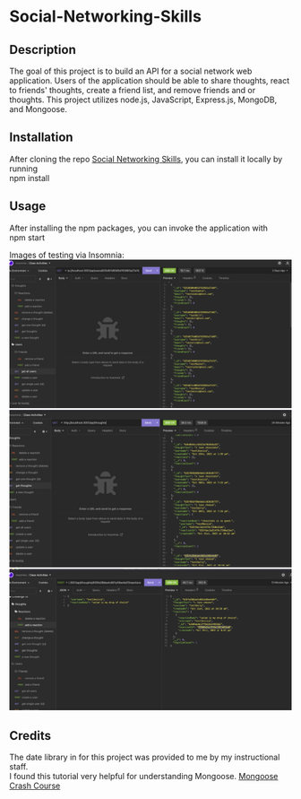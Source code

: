 # Social-Networking-Skills

## Description
The goal of this project is to build an API for a social network web application. Users of the application should be able to share thoughts, react to friends' thoughts, create a friend list, and remove friends and or thoughts. This project utilizes node.js, JavaScript, Express.js, MongoDB, and Mongoose. 

## Installation

After cloning the repo [Social Networking Skills](https://github.com/jessicamorse23/Social-Networking-Skills), you can install it locally by running <br>
  npm install <br>

## Usage 
After installing the npm packages, you can invoke the application with <br>
  npm start <br>

Images of testing via Insomnia:<br>
![Get All Users](./assets/get%20all%20users.png)<br>
![Get All Thoughts](./assets/get%20all%20thoughts.png)<br>
![Add a Reaction](./assets/add%20a%20reaction.png)<br>

## Credits

The date library in for this project was provided to me by my instructional staff. <br>
I found this tutorial very helpful for understanding Mongoose. [Mongoose Crash Course](https://www.youtube.com/watch?v=DZBGEVgL2eE&list=LL&index=1)